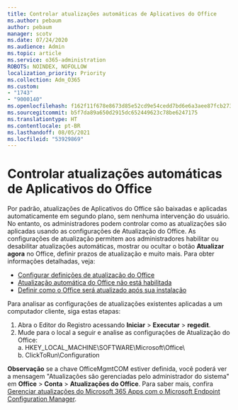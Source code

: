 ```yaml
---
title: Controlar atualizações automáticas de Aplicativos do Office
ms.author: pebaum
author: pebaum
manager: scotv
ms.date: 07/24/2020
ms.audience: Admin
ms.topic: article
ms.service: o365-administration
ROBOTS: NOINDEX, NOFOLLOW
localization_priority: Priority
ms.collection: Adm_O365
ms.custom:
- "1743"
- "9000140"
ms.openlocfilehash: f162f11f678e8673d85e52cd9e54cedd7bd6e6a3aee87fcb2731a06d2698ea6a
ms.sourcegitcommit: b5f7da89a650d2915dc652449623c78be6247175
ms.translationtype: HT
ms.contentlocale: pt-BR
ms.lasthandoff: 08/05/2021
ms.locfileid: "53929869"
---
```

# <a name="control-automatic-updates-for-office-apps"></a>Controlar atualizações automáticas de Aplicativos do Office

Por padrão, atualizações de Aplicativos do Office são baixadas e aplicadas automaticamente em segundo plano, sem nenhuma intervenção do usuário. No entanto, os administradores podem controlar como as atualizações são aplicadas usando as configurações de Atualização do Office. As configurações de atualização permitem aos administradores habilitar ou desabilitar atualizações automáticas, mostrar ou ocultar o botão **Atualizar agora** no Office, definir prazos de atualização e muito mais. Para obter informações detalhadas, veja:

- [Configurar definições de atualização do Office](https://docs.microsoft.com/deployoffice/configure-update-settings-for-office-365-proplus)  
- [Atualização automática do Office não está habilitada](https://support.microsoft.com/help/2753538/automatic-updating-for-office-2013-and-office-2016-click-to-run-is-not)  
- [Definir como o Office será atualizado após sua instalação](https://docs.microsoft.com/deployoffice/configuration-options-for-the-office-2016-deployment-tool#updates-element)

Para analisar as configurações de atualizações existentes aplicadas a um computador cliente, siga estas etapas:

1. Abra o Editor do Registro acessando **Iniciar** > **Executar** > **regedit**.
2. Mude para o local a seguir e analise as configurações de Atualização do Office:  
    a. HKEY_LOCAL_MACHINE\SOFTWARE\Microsoft\Office\  
    b. ClickToRun\Configuration

**Observação** se a chave OfficeMgmtCOM estiver definida, você poderá ver a mensagem "Atualizações são gerenciadas pelo administrador do sistema" em **Office** > **Conta** > **Atualizações do Office**. Para saber mais, confira [Gerenciar atualizações do Microsoft 365 Apps com o Microsoft Endpoint Configuration Manager](https://docs.microsoft.com/deployoffice/manage-updates-to-office-365-proplus-with-system-center-configuration-manager#method-1-use-office-deployment-tool-to-enable-office-365-clients-to-receive-updates-from-configuration-manager).  